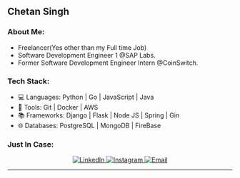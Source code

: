 
## Chetan Singh 

### About Me:
-  Freelancer(Yes other than my Full time Job)
-  Software Development Engineer 1 @SAP Labs.
-  Former Software Development Engineer Intern @CoinSwitch.

### Tech Stack:

- 💻 Languages: Python | Go | JavaScript | Java
- 🧰 Tools: Git | Docker | AWS
- 📚 Frameworks: Django | Flask | Node JS | Spring | Gin
- 🌐 Databases: PostgreSQL | MongoDB | FireBase

### Just In Case:

<p align="center">
  <a href="https://www.linkedin.com/in/chetan-singh-763316156/">
    <img alt="LinkedIn" src="https://img.shields.io/badge/LinkedIn-Chetan%20Singh-blue?style=flat-square&logo=linkedin">
  </a>
  <a href="https://www.instagram.com/chetan.singh18/">
    <img alt="Instagram" src="https://img.shields.io/badge/Instagram-chetan.singh18-red?style=flat-square&logo=instagram">
  </a>
  <a href="mailto:singhchetan0542@gmail.com">
    <img alt="Email" src="https://img.shields.io/badge/Email-singhchetan0542@gmail.com-green?style=flat-square&logo=gmail">
  </a>
</p>

<hr>
